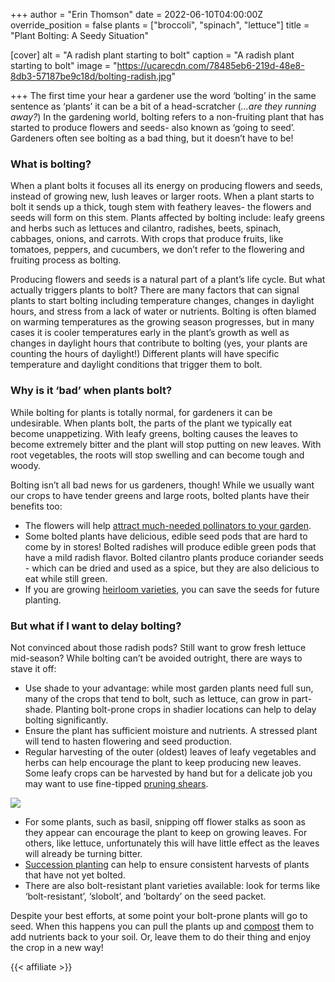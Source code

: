 +++
author = "Erin Thomson"
date = 2022-06-10T04:00:00Z
override_position = false
plants = ["broccoli", "spinach", "lettuce"]
title = "Plant Bolting: A Seedy Situation"

[cover]
alt = "A radish plant starting to bolt"
caption = "A radish plant starting to bolt"
image = "https://ucarecdn.com/78485eb6-219d-48e8-8db3-57187be9c18d/bolting-radish.jpg"

+++
The first time your hear a gardener use the word ‘bolting’ in the same sentence as ‘plants’ it can be a bit of a head-scratcher (_...are they running away?_) In the gardening world, bolting refers to a non-fruiting plant that has started to produce flowers and seeds- also known as ‘going to seed’. Gardeners often see bolting as a bad thing, but it doesn’t have to be!

### What is bolting?

When a plant bolts it focuses all its energy on producing flowers and seeds, instead of growing new, lush leaves or larger roots. When a plant starts to bolt it sends up a thick, tough stem with feathery leaves- the flowers and seeds will form on this stem. Plants affected by bolting include: leafy greens and herbs such as lettuces and cilantro, radishes, beets, spinach, cabbages, onions, and carrots. With crops that produce fruits, like tomatoes, peppers, and cucumbers, we don’t refer to the flowering and fruiting process as bolting.

Producing flowers and seeds is a natural part of a plant’s life cycle. But what actually triggers plants to bolt? There are many factors that can signal plants to start bolting including temperature changes, changes in daylight hours, and stress from a lack of water or nutrients. Bolting is often blamed on warming temperatures as the growing season progresses, but in many cases it is cooler temperatures early in the plant’s growth as well as changes in daylight hours that contribute to bolting (yes, your plants are counting the hours of daylight!) Different plants will have specific temperature and daylight conditions that trigger them to bolt.

### Why is it ‘bad’ when plants bolt?

While bolting for plants is totally normal, for gardeners it can be undesirable. When plants bolt, the parts of the plant we typically eat become unappetizing. With leafy greens, bolting causes the leaves to become extremely bitter and the plant will stop putting on new leaves. With root vegetables, the roots will stop swelling and can become tough and woody.

Bolting isn’t all bad news for us gardeners, though! While we usually want our crops to have tender greens and large roots, bolted plants have their benefits too:

* The flowers will help [attract much-needed pollinators to your garden](https://blog.planter.garden/posts/attracting-pollinators-to-the-garden/).
* Some bolted plants have delicious, edible seed pods that are hard to come by in stores! Bolted radishes will produce edible green pods that have a mild radish flavor. Bolted cilantro plants produce coriander seeds - which can be dried and used as a spice, but they are also delicious to eat while still green.
* If you are growing [heirloom varieties](https://blog.planter.garden/posts/what-are-heirloom-varieties/), you can save the seeds for future planting.

### But what if I want to delay bolting?

Not convinced about those radish pods? Still want to grow fresh lettuce mid-season? While bolting can’t be avoided outright, there are ways to stave it off:

* Use shade to your advantage: while most garden plants need full sun, many of the crops that tend to bolt, such as lettuce, can grow in part-shade. Planting bolt-prone crops in shadier locations can help to delay bolting significantly.
* Ensure the plant has sufficient moisture and nutrients. A stressed plant will tend to hasten flowering and seed production.
* Regular harvesting of the outer (oldest) leaves of leafy vegetables and herbs can help encourage the plant to keep producing new leaves. Some leafy crops can be harvested by hand but for a delicate job you may want to use fine-tipped [pruning shears](https://www.amazon.com/s?k=pruning+shears).

![](https://ucarecdn.com/17dc416e-175b-43b5-8920-7881a78d6e70/harvest-lettuce.jpg)

* For some plants, such as basil, snipping off flower stalks as soon as they appear can encourage the plant to keep on growing leaves. For others, like lettuce, unfortunately this will have little effect as the leaves will already be turning bitter.
* [Succession planting](https://blog.planter.garden/posts/succession-planting-for-nonstop-harvests/) can help to ensure consistent harvests of plants that have not yet bolted.
* There are also bolt-resistant plant varieties available: look for terms like ‘bolt-resistant’, ‘slobolt’, and ‘boltardy’ on the seed packet.

Despite your best efforts, at some point your bolt-prone plants will go to seed. When this happens you can pull the plants up and [compost](https://blog.planter.garden/posts/compost-add-life-to-your-garden/) them to add nutrients back to your soil. Or, leave them to do their thing and enjoy the crop in a new way!

{{< affiliate >}}